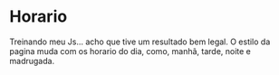 # Horario
Treinando meu Js... acho que tive um resultado bem legal. 
O estilo da pagina muda com os horario do dia, como, manhã, tarde, noite e madrugada.

